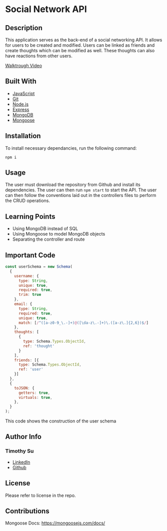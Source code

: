 # Social Network API

## Description
This application serves as the back-end of a social networking API. It allows for users to be created and modified. Users can be linked as friends and create thoughts which can be modified as well. These thoughts can also have reactions from other users.

[Walktrough Video](https://drive.google.com/file/d/1a5jJU084AiR7eVWEFiYvIkolWC2XDBae/view?usp=sharing)
## Built With
* [JavaScript](https://developer.mozilla.org/en-US/docs/Web/JavaScript)
* [Git](https://git-scm.com/)
* [Node.js](https://nodejs.org/en/about)
* [Express](https://expressjs.com/en/guide/routing.html)
* [MongoDB](https://www.mongodb.com/docs/)
* [Mongoose](https://mongoosejs.com/docs/)

## Installation

To install necessary dependancies, run the following command: 

```
npm i
```
## Usage
The user must download the repository from Github and install its dependencies. The user can then run ```npm start``` to start the API. The user can then follow the conventions laid out in the controllers files to perform the CRUD operations.

## Learning Points
* Using MongoDB instead of SQL
* Using Mongoose to model MongoDB objects
* Separating the controller and route 


## Important Code
```js
const userSchema = new Schema(
  {
    username: {
      type: String,
      unique: true,
      required: true,
      trim: true
    },
    email: {
      type: String,
      required: true,
      unique: true,
      match: [/^([a-z0-9_\.-]+)@([\da-z\.-]+)\.([a-z\.]{2,6})$/]
    },
    thoughts: [
      {
        type: Schema.Types.ObjectId,
        ref: 'thought'
      }
    ],
    friends: [{
      type: Schema.Types.ObjectId,
      ref: 'user'
    }]
  },
  {
    toJSON: {
      getters: true,
      virtuals: true,
    },
  }
);
```
This code shows the construction of the user schema

## Author Info

### Timothy Su

* [LinkedIn](https://www.linkedin.com/in/timothysu1/)
* [Github](https://github.com/timothysu1)

## License

Please refer to license in the repo. 


## Contributions
Mongoose Docs: https://mongoosejs.com/docs/